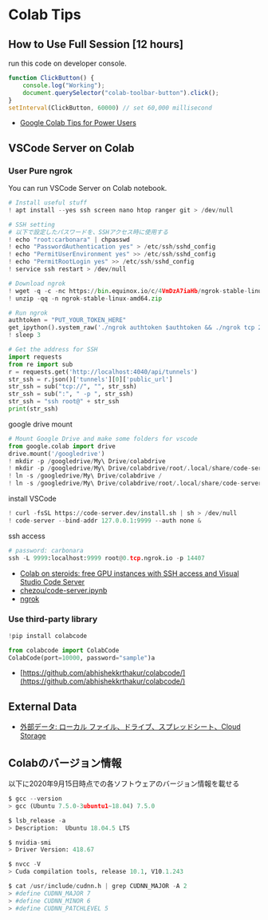 # Colab Tips

## How to Use Full Session [12 hours]

run this code on developer console.

```js
function ClickButton() {
    console.log("Working");
    document.querySelector("colab-toolbar-button").click();
}
setInterval(ClickButton, 60000) // set 60,000 millisecond
```

- [Google Colab Tips for Power Users](https://madewithml.com/projects/1609/google-colab-tips-for-power-users/)

## VSCode Server on Colab

### User Pure ngrok

You can run VSCode Server on Colab notebook.

```python
# Install useful stuff
! apt install --yes ssh screen nano htop ranger git > /dev/null

# SSH setting
# 以下で設定したパスワードを、SSHアクセス時に使用する
! echo "root:carbonara" | chpasswd
! echo "PasswordAuthentication yes" > /etc/ssh/sshd_config
! echo "PermitUserEnvironment yes" >> /etc/ssh/sshd_config
! echo "PermitRootLogin yes" >> /etc/ssh/sshd_config
! service ssh restart > /dev/null

# Download ngrok
! wget -q -c -nc https://bin.equinox.io/c/4VmDzA7iaHb/ngrok-stable-linux-amd64.zip
! unzip -qq -n ngrok-stable-linux-amd64.zip

# Run ngrok
authtoken = "PUT_YOUR_TOKEN_HERE"
get_ipython().system_raw('./ngrok authtoken $authtoken && ./ngrok tcp 22 &')
! sleep 3

# Get the address for SSH
import requests
from re import sub
r = requests.get('http://localhost:4040/api/tunnels')
str_ssh = r.json()['tunnels'][0]['public_url']
str_ssh = sub("tcp://", "", str_ssh)
str_ssh = sub(":", " -p ", str_ssh)
str_ssh = "ssh root@" + str_ssh
print(str_ssh)
```

google drive mount

```python
# Mount Google Drive and make some folders for vscode
from google.colab import drive
drive.mount('/googledrive')
! mkdir -p /googledrive/My\ Drive/colabdrive
! mkdir -p /googledrive/My\ Drive/colabdrive/root/.local/share/code-server
! ln -s /googledrive/My\ Drive/colabdrive /
! ln -s /googledrive/My\ Drive/colabdrive/root/.local/share/code-server /root/.local/share/
```

install VSCode

```python
! curl -fsSL https://code-server.dev/install.sh | sh > /dev/null
! code-server --bind-addr 127.0.0.1:9999 --auth none &
```

ssh access

```python
# password: carbonara
ssh -L 9999:localhost:9999 root@0.tcp.ngrok.io -p 14407
```

- [Colab on steroids: free GPU instances with SSH access and Visual Studio Code Server](https://towardsdatascience.com/colab-free-gpu-ssh-visual-studio-code-server-36fe1d3c5243)
- [chezou/code-server.ipynb](https://gist.github.com/chezou/858d663381625c9bb1c868e0c95969c6)
- [ngrok](https://dashboard.ngrok.com/get-started/setup)

### Use third-party library

```python
!pip install colabcode

from colabcode import ColabCode
ColabCode(port=10000, password="sample")a
```

- [https://github.com/abhishekkrthakur/colabcode/](https://github.com/abhishekkrthakur/colabcode/)

## External Data

- [外部データ: ローカル ファイル、ドライブ、スプレッドシート、Cloud Storage](https://colab.research.google.com/notebooks/io.ipynb#scrollTo=F1-nafvN-NwW)

## Colabのバージョン情報

以下に2020年9月15日時点での各ソフトウェアのバージョン情報を載せる

```python
$ gcc --version
> gcc (Ubuntu 7.5.0-3ubuntu1~18.04) 7.5.0

$ lsb_release -a
> Description:	Ubuntu 18.04.5 LTS

$ nvidia-smi
> Driver Version: 418.67

$ nvcc -V
> Cuda compilation tools, release 10.1, V10.1.243

$ cat /usr/include/cudnn.h | grep CUDNN_MAJOR -A 2
> #define CUDNN_MAJOR 7
> #define CUDNN_MINOR 6
> #define CUDNN_PATCHLEVEL 5
```
